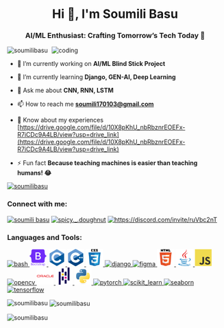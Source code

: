 <h1 align="center">Hi 👋, I'm Soumili Basu</h1>
<h3 align="center">AI/ML Enthusiast: Crafting Tomorrow’s Tech Today 🤖</h3>

<img align="right" alt="coding" width="400" src="https://github.com/soumilibasu/soumilibasu/assets/115858327/e9bdadf1-e818-4a67-bf5e-4cd2ee635ec4">

<p align="left"> <img src="https://komarev.com/ghpvc/?username=soumilibasu&label=Profile%20views&color=0e75b6&style=flat" alt="soumilibasu" /> </p>

- 🔭 I’m currently working on **AI/ML Blind Stick Project**

- 🌱 I’m currently learning **Django, GEN-AI, Deep Learning**

- 💬 Ask me about **CNN, RNN, LSTM**

- 📫 How to reach me **soumili170103@gmail.com**

- 📄 Know about my experiences [https://drive.google.com/file/d/10X8pKhU_nbRbznrEOEFx-R7iCDc9A4LB/view?usp=drive_link](https://drive.google.com/file/d/10X8pKhU_nbRbznrEOEFx-R7iCDc9A4LB/view?usp=drive_link)

- ⚡ Fun fact **Because teaching machines is easier than teaching humans! 😂**

<p align="left"> <a href="https://github.com/ryo-ma/github-profile-trophy"><img src="https://github-profile-trophy.vercel.app/?username=soumilibasu" alt="soumilibasu" /></a> </p>
<h3 align="left">Connect with me:</h3>
<p align="left">
<a href="https://linkedin.com/in/soumili basu" target="blank"><img align="center" src="https://raw.githubusercontent.com/rahuldkjain/github-profile-readme-generator/master/src/images/icons/Social/linked-in-alt.svg" alt="soumili basu" height="30" width="40" /></a>
<a href="https://instagram.com/spicy._.doughnut" target="blank"><img align="center" src="https://raw.githubusercontent.com/rahuldkjain/github-profile-readme-generator/master/src/images/icons/Social/instagram.svg" alt="spicy._.doughnut" height="30" width="40" /></a>
<a href="https://discord.gg/https://discord.com/invite/ruVbc2nT" target="blank"><img align="center" src="https://raw.githubusercontent.com/rahuldkjain/github-profile-readme-generator/master/src/images/icons/Social/discord.svg" alt="https://discord.com/invite/ruVbc2nT" height="30" width="40" /></a>
</p>

<h3 align="left">Languages and Tools:</h3>
<p align="left"> <a href="https://www.gnu.org/software/bash/" target="_blank" rel="noreferrer"> <img src="https://www.vectorlogo.zone/logos/gnu_bash/gnu_bash-icon.svg" alt="bash" width="40" height="40"/> </a> <a href="https://getbootstrap.com" target="_blank" rel="noreferrer"> <img src="https://raw.githubusercontent.com/devicons/devicon/master/icons/bootstrap/bootstrap-plain-wordmark.svg" alt="bootstrap" width="40" height="40"/> </a> <a href="https://www.cprogramming.com/" target="_blank" rel="noreferrer"> <img src="https://raw.githubusercontent.com/devicons/devicon/master/icons/c/c-original.svg" alt="c" width="40" height="40"/> </a> <a href="https://www.w3schools.com/cpp/" target="_blank" rel="noreferrer"> <img src="https://raw.githubusercontent.com/devicons/devicon/master/icons/cplusplus/cplusplus-original.svg" alt="cplusplus" width="40" height="40"/> </a> <a href="https://www.w3schools.com/css/" target="_blank" rel="noreferrer"> <img src="https://raw.githubusercontent.com/devicons/devicon/master/icons/css3/css3-original-wordmark.svg" alt="css3" width="40" height="40"/> </a> <a href="https://www.djangoproject.com/" target="_blank" rel="noreferrer"> <img src="https://cdn.worldvectorlogo.com/logos/django.svg" alt="django" width="40" height="40"/> </a> <a href="https://www.figma.com/" target="_blank" rel="noreferrer"> <img src="https://www.vectorlogo.zone/logos/figma/figma-icon.svg" alt="figma" width="40" height="40"/> </a> <a href="https://www.w3.org/html/" target="_blank" rel="noreferrer"> <img src="https://raw.githubusercontent.com/devicons/devicon/master/icons/html5/html5-original-wordmark.svg" alt="html5" width="40" height="40"/> </a> <a href="https://www.java.com" target="_blank" rel="noreferrer"> <img src="https://raw.githubusercontent.com/devicons/devicon/master/icons/java/java-original.svg" alt="java" width="40" height="40"/> </a> <a href="https://developer.mozilla.org/en-US/docs/Web/JavaScript" target="_blank" rel="noreferrer"> <img src="https://raw.githubusercontent.com/devicons/devicon/master/icons/javascript/javascript-original.svg" alt="javascript" width="40" height="40"/> </a> <a href="https://opencv.org/" target="_blank" rel="noreferrer"> <img src="https://www.vectorlogo.zone/logos/opencv/opencv-icon.svg" alt="opencv" width="40" height="40"/> </a> <a href="https://www.oracle.com/" target="_blank" rel="noreferrer"> <img src="https://raw.githubusercontent.com/devicons/devicon/master/icons/oracle/oracle-original.svg" alt="oracle" width="40" height="40"/> </a> <a href="https://pandas.pydata.org/" target="_blank" rel="noreferrer"> <img src="https://raw.githubusercontent.com/devicons/devicon/2ae2a900d2f041da66e950e4d48052658d850630/icons/pandas/pandas-original.svg" alt="pandas" width="40" height="40"/> </a> <a href="https://www.python.org" target="_blank" rel="noreferrer"> <img src="https://raw.githubusercontent.com/devicons/devicon/master/icons/python/python-original.svg" alt="python" width="40" height="40"/> </a> <a href="https://pytorch.org/" target="_blank" rel="noreferrer"> <img src="https://www.vectorlogo.zone/logos/pytorch/pytorch-icon.svg" alt="pytorch" width="40" height="40"/> </a> <a href="https://scikit-learn.org/" target="_blank" rel="noreferrer"> <img src="https://upload.wikimedia.org/wikipedia/commons/0/05/Scikit_learn_logo_small.svg" alt="scikit_learn" width="40" height="40"/> </a> <a href="https://seaborn.pydata.org/" target="_blank" rel="noreferrer"> <img src="https://seaborn.pydata.org/_images/logo-mark-lightbg.svg" alt="seaborn" width="40" height="40"/> </a> <a href="https://www.tensorflow.org" target="_blank" rel="noreferrer"> <img src="https://www.vectorlogo.zone/logos/tensorflow/tensorflow-icon.svg" alt="tensorflow" width="40" height="40"/> </a> </p>

<p><img align="left" src="https://github-readme-stats.vercel.app/api/top-langs?username=soumilibasu&show_icons=true&locale=en&layout=compact" alt="soumilibasu" /></p>

<p>&nbsp;<img align="center" src="https://github-readme-stats.vercel.app/api?username=soumilibasu&show_icons=true&locale=en" alt="soumilibasu" /></p>

<p><img align="center" src="https://github-readme-streak-stats.herokuapp.com/?user=soumilibasu&" alt="soumilibasu" /></p>
